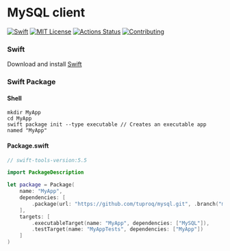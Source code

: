 # MySQL client
[![Swift](https://img.shields.io/badge/swift-5.5+-brightgreen.svg)](https://swift.org/download/#releases) [![MIT License](https://img.shields.io/badge/license-MIT-brightgreen.svg)](https://github.com/tuproq/mysql/blob/master/LICENSE/) [![Actions Status](https://github.com/tuproq/mysql/workflows/ci/badge.svg)](https://github.com/tuproq/mysql/actions) [![Contributing](https://img.shields.io/badge/contributing-guide-brightgreen.svg)](https://github.com/tuproq/mysql/blob/master/CONTRIBUTING.md)

### Swift
Download and install [Swift](https://swift.org/download)

### Swift Package
#### Shell
```shell
mkdir MyApp
cd MyApp
swift package init --type executable // Creates an executable app named "MyApp"
```

#### Package.swift
```swift
// swift-tools-version:5.5

import PackageDescription

let package = Package(
    name: "MyApp",
    dependencies: [
        .package(url: "https://github.com/tuproq/mysql.git", .branch("master"))
    ],
    targets: [
        .executableTarget(name: "MyApp", dependencies: ["MySQL"]),
        .testTarget(name: "MyAppTests", dependencies: ["MyApp"])
    ]
)
```
